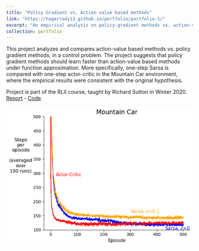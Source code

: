```yaml
---
title: "Policy Gradient vs. Action-value based methods"
link: "https://hagerrady13.github.io/portfolio/portfolio-1/"
excerpt: "An empirical analysis on policy-gradient methods vs. action-value based methods for control<br/>"
collection: portfolio
---
```


This project analyzes and compares action-value based methods vs. policy gradient methods, in a control problem. The project suggests that policy gradient methods should
learn faster than action-value based methods under function approximation. More specifically, one-step Sarsa is compared
with one-step actor-critic in the Mountain Car environment, where the empirical results were consistent with the original hypothesis.  

Project is part of the RLII course, taught by Richard Sutton in Winter 2020.   
[Report](https://drive.google.com/file/d/1Fb1SBwGZyZXVZk3X79Vh_N-MBvJs0lF6/view?usp=sharing) - [Code](https://github.com/hagerrady13/RLII-project)  
  
  
![A comparison](/images/ac_vs_sarsa.png)